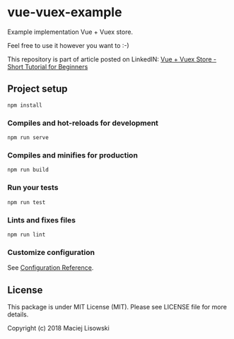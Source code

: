 # vue-vuex-example
Example implementation Vue + Vuex store. 

Feel free to use it however you want to :-)

This repository is part of article posted on LinkedIN: [Vue + Vuex Store - Short Tutorial for Beginners]()

## Project setup
```
npm install
```

### Compiles and hot-reloads for development
```
npm run serve
```

### Compiles and minifies for production
```
npm run build
```

### Run your tests
```
npm run test
```

### Lints and fixes files
```
npm run lint
```

### Customize configuration
See [Configuration Reference](https://cli.vuejs.org/config/).


## License

This package is under MIT License (MIT). Please see LICENSE file for more details.

Copyright (c) 2018 Maciej Lisowski